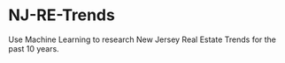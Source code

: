 # NJ-RE-Trends
Use Machine Learning to research New Jersey Real Estate Trends for the past 10 years.
